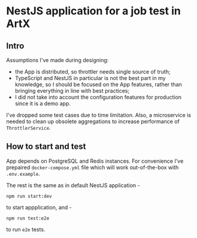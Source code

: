 # NestJS application for a job test in ArtX

## Intro

Assumptions I've made during designing:

- the App is distributed, so throttler needs single source of truth;
- TypeScript and NestJS in particular is not the best part in my knowledge, so I should be focused on the App features, rather than bringing everything in line with best practices;
- I did not take into account the configuration features for production since it is a demo app.

I've dropped some test cases due to time limitation. Also, a microservice is needed to clean up obsolete aggregations to increase performance of `ThrottlerService`.

## How to start and test

App depends on PostgreSQL and Redis instances. For convenience I've prepaired `docker-compose.yml` file which will work out-of-the-box with `.env.example`.

The rest is the same as in default NestJS application -

```
npm run start:dev
```

to start appplication, and -

```
npm run test:e2e
```

to run `e2e` tests.
